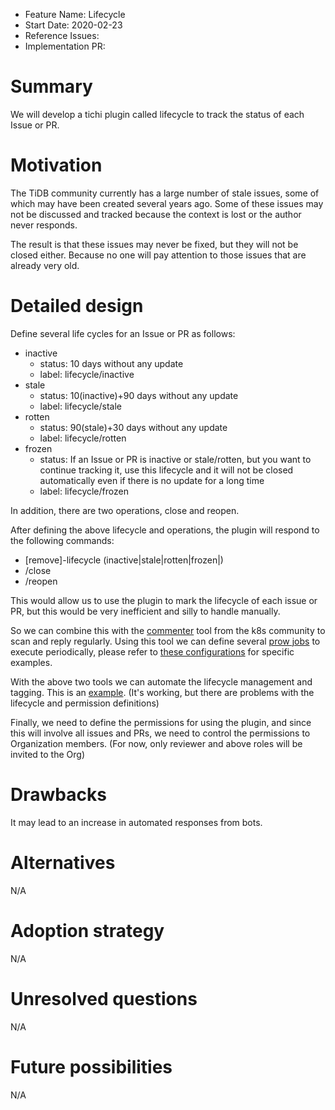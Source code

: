 - Feature Name: Lifecycle
- Start Date: 2020-02-23
- Reference Issues:
- Implementation PR:

# Summary

We will develop a tichi plugin called lifecycle to track the status of each Issue or PR.

# Motivation

The TiDB community currently has a large number of stale issues, some of which may have been created several years ago. Some of these issues may not be discussed and tracked because the context is lost or the author never responds.

The result is that these issues may never be fixed, but they will not be closed either. Because no one will pay attention to those issues that are already very old.

# Detailed design

Define several life cycles for an Issue or PR as follows:

- inactive
  - status: 10 days without any update
  - label: lifecycle/inactive
- stale
  - status: 10(inactive)+90 days without any update
  - label: lifecycle/stale
- rotten
  - status: 90(stale)+30 days without any update
  - label: lifecycle/rotten
- frozen
  - status: If an Issue or PR is inactive or stale/rotten, but you want to continue tracking it, use this lifecycle and it will not be closed automatically even if there is no update for a long time
  - label: lifecycle/frozen

In addition, there are two operations, close and reopen.

After defining the above lifecycle and operations, the plugin will respond to the following commands:

- [remove]-lifecycle (inactive|stale|rotten|frozen|)
- /close
- /reopen

This would allow us to use the plugin to mark the lifecycle of each issue or PR, but this would be very inefficient and silly to handle manually.

So we can combine this with the [commenter](https://github.com/kubernetes/test-infra/tree/master/robots/commenter) tool from the k8s community to scan and reply regularly.
Using this tool we can define several [prow jobs](https://github.com/kubernetes/test-infra/blob/master/config/jobs/README.md#adding-or-updating-jobs) to execute periodically, please refer to [these configurations](https://github.com/ti-community-infra/configs/blob/main/prow/jobs/ti-community-infra/org/lifecycle-periodics.yaml) for specific examples.

With the above two tools we can automate the lifecycle management and tagging. This is an [example](https://github.com/ti-community-infra/ti-community-bot/issues/135#issuecomment-782807868).  (It's working, but there are problems with the lifecycle and permission definitions)

Finally, we need to define the permissions for using the plugin, and since this will involve all issues and PRs, we need to control the permissions to Organization members. (For now, only reviewer and above roles will be invited to the Org)

# Drawbacks

It may lead to an increase in automated responses from bots.

# Alternatives

N/A

# Adoption strategy

N/A

# Unresolved questions

N/A

# Future possibilities

N/A
